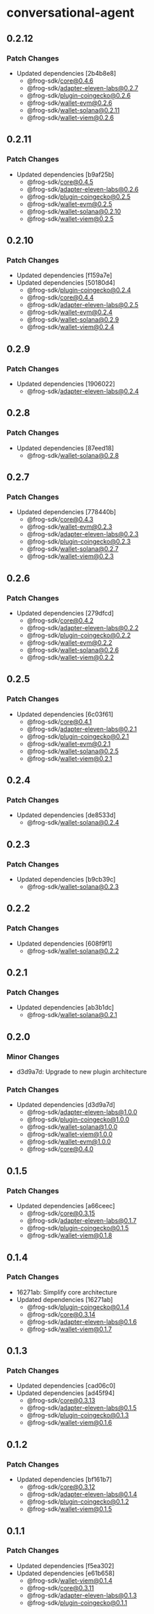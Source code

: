 # conversational-agent

## 0.2.12

### Patch Changes

- Updated dependencies [2b4b8e8]
  - @frog-sdk/core@0.4.6
  - @frog-sdk/adapter-eleven-labs@0.2.7
  - @frog-sdk/plugin-coingecko@0.2.6
  - @frog-sdk/wallet-evm@0.2.6
  - @frog-sdk/wallet-solana@0.2.11
  - @frog-sdk/wallet-viem@0.2.6

## 0.2.11

### Patch Changes

- Updated dependencies [b9af25b]
  - @frog-sdk/core@0.4.5
  - @frog-sdk/adapter-eleven-labs@0.2.6
  - @frog-sdk/plugin-coingecko@0.2.5
  - @frog-sdk/wallet-evm@0.2.5
  - @frog-sdk/wallet-solana@0.2.10
  - @frog-sdk/wallet-viem@0.2.5

## 0.2.10

### Patch Changes

- Updated dependencies [f159a7e]
- Updated dependencies [50180d4]
  - @frog-sdk/plugin-coingecko@0.2.4
  - @frog-sdk/core@0.4.4
  - @frog-sdk/adapter-eleven-labs@0.2.5
  - @frog-sdk/wallet-evm@0.2.4
  - @frog-sdk/wallet-solana@0.2.9
  - @frog-sdk/wallet-viem@0.2.4

## 0.2.9

### Patch Changes

- Updated dependencies [1906022]
  - @frog-sdk/adapter-eleven-labs@0.2.4

## 0.2.8

### Patch Changes

- Updated dependencies [87eed18]
  - @frog-sdk/wallet-solana@0.2.8

## 0.2.7

### Patch Changes

- Updated dependencies [778440b]
  - @frog-sdk/core@0.4.3
  - @frog-sdk/wallet-evm@0.2.3
  - @frog-sdk/adapter-eleven-labs@0.2.3
  - @frog-sdk/plugin-coingecko@0.2.3
  - @frog-sdk/wallet-solana@0.2.7
  - @frog-sdk/wallet-viem@0.2.3

## 0.2.6

### Patch Changes

- Updated dependencies [279dfcd]
  - @frog-sdk/core@0.4.2
  - @frog-sdk/adapter-eleven-labs@0.2.2
  - @frog-sdk/plugin-coingecko@0.2.2
  - @frog-sdk/wallet-evm@0.2.2
  - @frog-sdk/wallet-solana@0.2.6
  - @frog-sdk/wallet-viem@0.2.2

## 0.2.5

### Patch Changes

- Updated dependencies [6c03f61]
  - @frog-sdk/core@0.4.1
  - @frog-sdk/adapter-eleven-labs@0.2.1
  - @frog-sdk/plugin-coingecko@0.2.1
  - @frog-sdk/wallet-evm@0.2.1
  - @frog-sdk/wallet-solana@0.2.5
  - @frog-sdk/wallet-viem@0.2.1

## 0.2.4

### Patch Changes

- Updated dependencies [de8533d]
  - @frog-sdk/wallet-solana@0.2.4

## 0.2.3

### Patch Changes

- Updated dependencies [b9cb39c]
  - @frog-sdk/wallet-solana@0.2.3

## 0.2.2

### Patch Changes

- Updated dependencies [608f9f1]
  - @frog-sdk/wallet-solana@0.2.2

## 0.2.1

### Patch Changes

- Updated dependencies [ab3b1dc]
  - @frog-sdk/wallet-solana@0.2.1

## 0.2.0

### Minor Changes

- d3d9a7d: Upgrade to new plugin architecture

### Patch Changes

- Updated dependencies [d3d9a7d]
  - @frog-sdk/adapter-eleven-labs@1.0.0
  - @frog-sdk/plugin-coingecko@1.0.0
  - @frog-sdk/wallet-solana@1.0.0
  - @frog-sdk/wallet-viem@1.0.0
  - @frog-sdk/wallet-evm@1.0.0
  - @frog-sdk/core@0.4.0

## 0.1.5

### Patch Changes

- Updated dependencies [a66ceec]
  - @frog-sdk/core@0.3.15
  - @frog-sdk/adapter-eleven-labs@0.1.7
  - @frog-sdk/plugin-coingecko@0.1.5
  - @frog-sdk/wallet-viem@0.1.8

## 0.1.4

### Patch Changes

- 16271ab: Simplify core architecture
- Updated dependencies [16271ab]
  - @frog-sdk/plugin-coingecko@0.1.4
  - @frog-sdk/core@0.3.14
  - @frog-sdk/adapter-eleven-labs@0.1.6
  - @frog-sdk/wallet-viem@0.1.7

## 0.1.3

### Patch Changes

- Updated dependencies [cad06c0]
- Updated dependencies [ad45f94]
  - @frog-sdk/core@0.3.13
  - @frog-sdk/adapter-eleven-labs@0.1.5
  - @frog-sdk/plugin-coingecko@0.1.3
  - @frog-sdk/wallet-viem@0.1.6

## 0.1.2

### Patch Changes

- Updated dependencies [bf161b7]
  - @frog-sdk/core@0.3.12
  - @frog-sdk/adapter-eleven-labs@0.1.4
  - @frog-sdk/plugin-coingecko@0.1.2
  - @frog-sdk/wallet-viem@0.1.5

## 0.1.1

### Patch Changes

- Updated dependencies [f5ea302]
- Updated dependencies [e61b658]
  - @frog-sdk/wallet-viem@0.1.4
  - @frog-sdk/core@0.3.11
  - @frog-sdk/adapter-eleven-labs@0.1.3
  - @frog-sdk/plugin-coingecko@0.1.1
